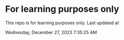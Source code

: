 # For learning purposes only
This repo is for learning purposes only.
Last updated at

Wednesday, December 27, 2023 7:35:25 AM

